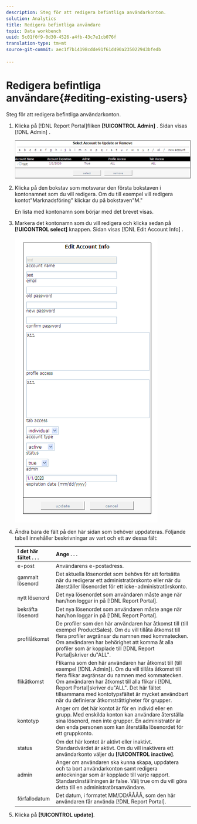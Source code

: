 ```yaml
---
description: Steg för att redigera befintliga användarkonton.
solution: Analytics
title: Redigera befintliga användare
topic: Data workbench
uuid: 5c01f0f9-0d30-4526-a4fb-43c7e1cb076f
translation-type: tm+mt
source-git-commit: aec1f7b14198cdde91f61d490a235022943bfedb

---
```



# Redigera befintliga användare{#editing-existing-users}

Steg för att redigera befintliga användarkonton.

1. Klicka på [!DNL Report Portal]fliken **[!UICONTROL Admin]** . Sidan visas [!DNL Admin] .

   ![](assets/report_admintag2.png)

1. Klicka på den bokstav som motsvarar den första bokstaven i kontonamnet som du vill redigera. Om du till exempel vill redigera kontot&quot;Marknadsföring&quot; klickar du på bokstaven&quot;M.&quot;

   En lista med kontonamn som börjar med det brevet visas.

1. Markera det kontonamn som du vill redigera och klicka sedan på **[!UICONTROL select]** knappen. Sidan visas [!DNL Edit Account Info] .

   ![Steginformation](assets/rptPort_scrn_AdminTab_editUser.png)

1. Ändra bara de fält på den här sidan som behöver uppdateras. Följande tabell innehåller beskrivningar av vart och ett av dessa fält:

   | I det här fältet . . . | Ange . . . |
   |---|---|
   | e-post | Användarens e-postadress. |
   | gammalt lösenord | Det aktuella lösenordet som behövs för att fortsätta när du redigerar ett administratörskonto eller när du återställer lösenordet för ett icke-administratörskonto. |
   | nytt lösenord | Det nya lösenordet som användaren måste ange när han/hon loggar in på [!DNL Report Portal]. |
   | bekräfta lösenord | Det nya lösenordet som användaren måste ange när han/hon loggar in på [!DNL Report Portal]. |
   | profilåtkomst | De profiler som den här användaren har åtkomst till (till exempel ProductSales). Om du vill tillåta åtkomst till flera profiler avgränsar du namnen med kommatecken. Om användaren har behörighet att komma åt alla profiler som är kopplade till [!DNL Report Portal]skriver du&quot;ALL&quot;. |
   | flikåtkomst | Flikarna som den här användaren har åtkomst till (till exempel [!DNL Admin]). Om du vill tillåta åtkomst till flera flikar avgränsar du namnen med kommatecken. Om användaren har åtkomst till alla flikar i [!DNL Report Portal]skriver du&quot;ALL&quot;. Det här fältet tillsammans med kontotypsfältet är mycket användbart när du definierar åtkomsträttigheter för grupper. |
   | kontotyp | Anger om det här kontot är för en individ eller en grupp. Med enskilda konton kan användare återställa sina lösenord, men inte grupper. En administratör är den enda personen som kan återställa lösenordet för ett gruppkonto. |
   | status | Om det här kontot är aktivt eller inaktivt. Standardvärdet är aktivt. Om du vill inaktivera ett användarkonto väljer du **[!UICONTROL inactive]**. |
   | admin | Anger om användaren ska kunna skapa, uppdatera och ta bort användarkonton samt redigera anteckningar som är kopplade till varje rapport. Standardinställningen är false. Välj true om du vill göra detta till en administratörsanvändare. |
   | förfallodatum | Det datum, i formatet MM/DD/ÅÅÅÅ, som den här användaren får använda [!DNL Report Portal]. |

1. Klicka på **[!UICONTROL update]**.
